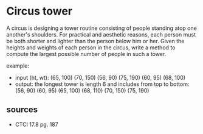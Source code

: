 # Circus tower
A circus is designing a tower routine consisting of people standing atop one another's shoulders. For practical and aesthetic reasons, each person must be both shorter and lighter than the person below him or her. Given the heights and weights of each person in the circus, write a method to compute the largest possible number of people in such a tower.

example:
  - input (ht, wt): (65, 100) (70, 150) (56, 90) (75, 190) (60, 95) (68, 100)
  - output: the longest tower is length 6 and includes from top to bottom: (56, 90) (60, 95) (65, 100) (68, 110) (70, 150) (75, 190)
  
## sources
  - CTCI 17.8 pg. 187
